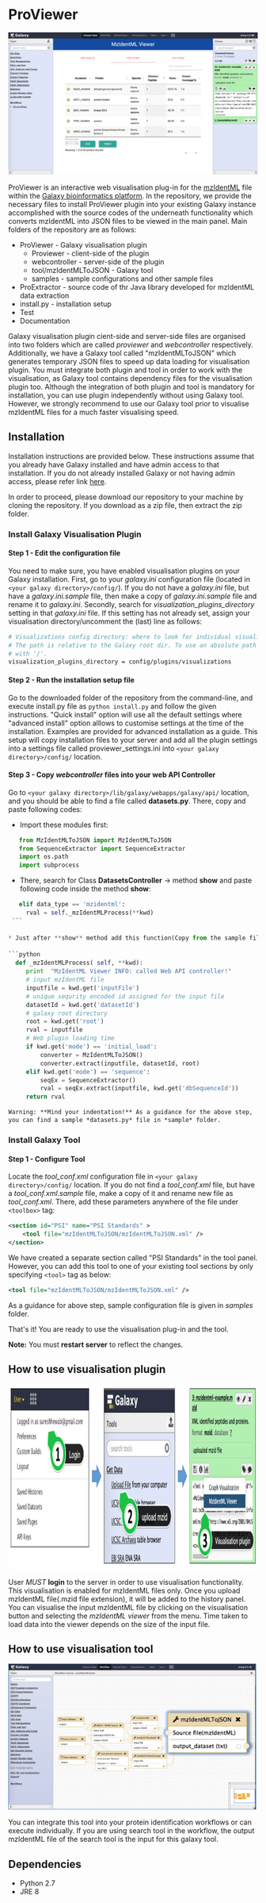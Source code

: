 # ProViewer

![Alt text](Documentation/protein.png)

ProViewer is an interactive web visualisation plug-in for the [mzIdentML](http://www.psidev.info/mzidentml) file within the [Galaxy bioinformatics platform](https://galaxyproject.org). In the repository, we provide the necessary files to install ProViewer plugin into your existing Galaxy instance accomplished with the source codes of the underneath functionality which converts mzIdentML into JSON files to be viewed in the main panel. Main folders of the repository are as follows:

* ProViewer - Galaxy visualisation plugin
  * Proviewer - client-side of the plugin
  * webcontroller - server-side of the plugin
  * tool/mzIdentMLToJSON - Galaxy tool
  * samples - sample configurations and other sample files
* ProExtractor - source code of thr Java library developed for mzIdentML data extraction
* install.py - installation setup
* Test
* Documentation

Galaxy visualisation plugin cient-side and server-side files are organised into two folders which are called *proviewer* and *webcontroller* respectively. Additionally, we have a Galaxy tool called "mzIdentMLToJSON" which generates temporary JSON files to speed up data loading for visualisation plugin. You must integrate both plugin and tool in order to work with the visualisation, as Galaxy tool contains dependency files for the visualisation plugin too. Although the integration of both plugin and tool is mandatory for installation, you can use plugin independently without using Galaxy tool. However, we strongly recommend to use our Galaxy tool prior to visualise mzIdentML files for a much faster visualising speed.

## Installation

Installation instructions are provided below. These instructions assume that you already have Galaxy installed and have admin access to that installation. If you do not already installed Galaxy or not having admin access, please refer link [here](https://wiki.galaxyproject.org/Admin/GetGalaxy).

In order to proceed, please download our repository to your machine by cloning the repository. If you download as a zip file, then extract the zip folder.

### Install Galaxy Visualisation Plugin 

#### Step 1 - Edit the configuration file

You need to make sure, you have enabled visualisation plugins on your Galaxy installation. First, go to your *galaxy.ini*  configuration file (located in ```<your galaxy directory>/config/```). If you do not have a *galaxy.ini* file, but have a  *galaxy.ini.sample* file, then make a copy of *galaxy.ini.sample* file and rename it to *galaxy.ini*. Secondly, search for *visualization_plugins_directory* setting in that  *galaxy.ini* file. If this setting has not already set, assign your visualisation directory/uncomment the (last) line as follows:

```bash
# Visualizations config directory: where to look for individual visualization plugins.
# The path is relative to the Galaxy root dir. To use an absolute path begin the path
# with '/'.
visualization_plugins_directory = config/plugins/visualizations
```

#### Step 2 - Run the installation setup file

Go to the downloaded folder of the repository from the command-line, and execute install.py file as ```python install.py``` and follow the given instructions. "Quick install" option will use all the default settings where "advanced install" option alllows to customise settings at the time of the installation. Examples are provided for advanced installation as a guide. This setup will copy installation files to your server and add all the plugin settings into a settings file called proviewer_settings.ini into ```<your galaxy directory>/config/``` location.

#### Step 3 - Copy *webcontroller* files into your web API Controller 

Go to ```<your galaxy directory>/lib/galaxy/webapps/galaxy/api/``` location, and you should be able to find a file called  **datasets.py**. There, copy and paste following codes:

  * Import these modules first:
   ```python
      from MzIdentMLToJSON import MzIdentMLToJSON
      from SequenceExtractor import SequenceExtractor
      import os.path
      import subprocess
   ```
  * There, search for Class **DatasetsController** -> method **show** and paste following code inside the method **show**:
   ```python
      elif data_type == 'mzidentml':
        rval = self._mzIdentMLProcess(**kwd)
    ```
    
  * Just after **show** method add this function(Copy from the sample files provided):
  
 ```python
     def _mzIdentMLProcess( self, **kwd):
        print  "MzIdentML Viewer INFO: called Web API controller!"
        # input mzIdentML file
        inputfile = kwd.get('inputFile')
        # unique sequrity encoded id assigned for the input file
        datasetId = kwd.get('datasetId')
        # galaxy root directory
        root = kwd.get('root')
        rval = inputfile
        # Web plugin loading time
        if kwd.get('mode') == 'initial_load':
            converter = MzIdentMLToJSON()
            converter.extract(inputfile, datasetId, root)
        elif kwd.get('mode') == 'sequence':
            seqEx = SequenceExtractor()
            rval = seqEx.extract(inputfile, kwd.get('dbSequenceId'))
        return rval
 ```
    Warning: **Mind your indentation!** As a guidance for the above step, you can find a sample *datasets.py* file in *sample* folder.

### Install Galaxy Tool

#### Step 1 - Configure Tool

Locate the *tool_conf.xml* configuration file in ```<your galaxy directory>/config/``` location. If you do not find a *tool_conf.xml* file, but have a *tool_conf.xml.sample* file, make a copy of it and rename new file as *tool_conf.xml*.
There, add these parameters anywhere of  the file under ```<toolbox>``` tag:

```XML
<section id="PSI" name="PSI Standards" >
    <tool file="mzIdentMLToJSON/mzIdentMLToJSON.xml" />
</section>
```

We have created a separate section called "PSI Standards" in the tool panel. However, you can add this tool to one of your existing tool sections by only specifying ```<tool>``` tag as below:

```XML
<tool file="mzIdentMLToJSON/mzIdentMLToJSON.xml" />
```

As a guidance for above step, sample configuration file is given in *samples* folder.

That's it! You are ready to use the visualisation plug-in and the tool.

**Note:** You must **restart server** to reflect the changes.

## How to use visualisation plugin

<img src="Documentation/how_to_use.png" alt="menu"  width="1137" height="373"/>

User *MUST* **login** to the server in order to use visualisation functionality. This visualisation is enabled for mzIdentML files only. Once you upload mzIdentML file(.mzid file extension), it will be added to the history panel. You can visualise the input mzIdentML file by clicking on the visualisation button and selecting the *mzIdentML viewer* from the menu. Time taken to load data into the viewer depends on the size of the input file.

## How to use visualisation tool

<img src="Documentation/galaxytool.png" alt="How to used Galaxy Tool"/>

You can integrate this tool into your protein identification workflows or can execute individually. If you are using search tool in the workflow, the output mzIdentML file of the search tool is the input for this galaxy tool.

## Dependencies

* Python 2.7
* JRE 8
